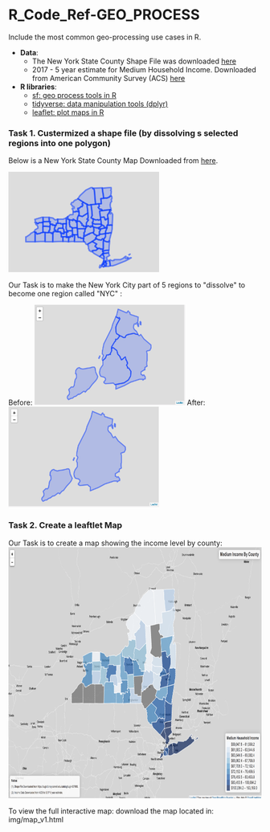 # R_Code_Ref-GEO_PROCESS

Include the most common geo-processing use cases in R. 

- __Data__: 
  - The New York State County Shape File was downloaded [here]( https://cugir.library.cornell.edu/catalog/cugir-007865)
  - 2017 - 5 year estimate for Medium Household Income. Downloaded from American Community Survey (ACS) [here](https://factfinder.census.gov/faces/nav/jsf/pages/index.xhtml)
- __R libraries__:
  - [sf: geo process tools in R](https://github.com/r-spatial/sf)
  - [tidyverse: data manipulation tools (dplyr)](https://www.tidyverse.org)
  - [leaflet: plot maps in R](https://rstudio.github.io/leaflet/)
  

### Task 1. Custermized a shape file (by dissolving s selected regions into one polygon)

Below is a New York State County Map Downloaded from [here]( https://cugir.library.cornell.edu/catalog/cugir-007865). 

<img src="img/img1.png" width="300" height="200">

Our Task is to make the New York City part of 5 regions to "dissolve" to become one region called "NYC" :

Before: <img src="img/img2.png" width="300" height="200">
After: <img src="img/img3.png" width="300" height="200">




### Task 2. Create a leaftlet Map

Our Task is to create a map showing the income level by county: 
<img src="img/img4.png" width="800" height="500">

To view the full interactive map: download the map located in: img/map_v1.html
